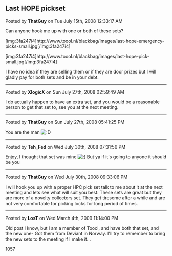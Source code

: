 ## Last HOPE pickset
Posted by **ThatGuy** on Tue July 15th, 2008 12:33:17 AM

Can anyone hook me up with one or both of these sets? 

[img:3fa247i4]http&#58;//www&#46;toool&#46;nl/blackbag/images/last-hope-emergency-picks-small&#46;jpg[/img:3fa247i4]

[img:3fa247i4]http&#58;//www&#46;toool&#46;nl/blackbag/images/last-hope-pick-small&#46;jpg[/img:3fa247i4]

I have no idea if they are selling them or if they are door prizes but I will gladly pay for both sets and be in your debt.

--------------------------------------------------------------------------------

Posted by **XlogicX** on Sun July 27th, 2008 02:59:49 AM

I do actually happen to have an extra set, and you would be a reasonable person to get that set to, see you at the next meeting.

--------------------------------------------------------------------------------

Posted by **ThatGuy** on Sun July 27th, 2008 05:41:25 PM

You are the man  <!-- s:D --><img src="{SMILIES_PATH}/icon_e_biggrin.gif" alt=":D" title="Very Happy" /><!-- s:D -->

--------------------------------------------------------------------------------

Posted by **Teh_Fed** on Wed July 30th, 2008 07:31:56 PM

Enjoy, I thought that set was mine <!-- s:) --><img src="{SMILIES_PATH}/icon_e_smile.gif" alt=":)" title="Smile" /><!-- s:) --> But ya if it's going to anyone it should be you

--------------------------------------------------------------------------------

Posted by **ThatGuy** on Wed July 30th, 2008 09:33:06 PM

I will hook you up with a proper HPC pick set talk to me about it at the next meeting and lets see what will suit you best. These sets are great but they are more of a novelty collectors set. They get tiresome after a while and are not very comfortable for picking locks for long period of times.

--------------------------------------------------------------------------------

Posted by **LosT** on Wed March 4th, 2009 11:14:00 PM

Old post I know,  but I am a member of Toool, and have both that set, and the new one- Got them from Deviant in Norway.  I'll try to remember to bring the new sets to the meeting if I make it...

1057
